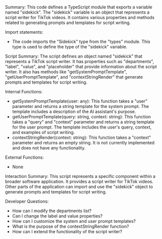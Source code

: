 Summary:
This code defines a TypeScript module that exports a variable named "sidekick". The "sidekick" variable is an object that represents a script writer for TikTok videos. It contains various properties and methods related to generating prompts and templates for script writing.

Import statements:
- The code imports the "Sidekick" type from the "types" module. This type is used to define the type of the "sidekick" variable.

Script Summary:
The script defines an object named "sidekick" that represents a TikTok script writer. It has properties such as "departments", "label", "value", and "placeholder" that provide information about the script writer. It also has methods like "getSystemPromptTemplate", "getUserPromptTemplate", and "contextStringRender" that generate prompts and templates for script writing.

Internal Functions:
- getSystemPromptTemplate(user: any): This function takes a "user" parameter and returns a string template for the system prompt. The template includes a description of the AI assistant's purpose.
- getUserPromptTemplate(query: string, context: string): This function takes a "query" and "context" parameter and returns a string template for the user prompt. The template includes the user's query, context, and examples of script writing.
- contextStringRender(context: string): This function takes a "context" parameter and returns an empty string. It is not currently implemented and does not have any functionality.

External Functions:
- None

Interaction Summary:
This script represents a specific component within a broader software application. It provides a script writer for TikTok videos. Other parts of the application can import and use the "sidekick" object to generate prompts and templates for script writing.

Developer Questions:
- How can I modify the departments list?
- Can I change the label and value properties?
- How can I customize the system and user prompt templates?
- What is the purpose of the contextStringRender function?
- How can I extend the functionality of the script writer?